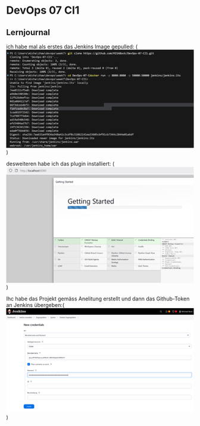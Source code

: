 # DevOps 07 CI1

## Lernjournal


ich habe mal als erstes das Jenkins Image gepulled: (![JenkinsImage](images/JenkinsImage.png))

desweiteren habe ich das plugin installiert: (![JenkinsPlugin](images/JenkinsPlugin.png)) 

Ihc habe das Projekt gemäss Anelitung erstellt und dann das Github-Token an Jenkins übergeben:(![githubTokenToJenkins](images/githubTokenToJenkins.png)) 